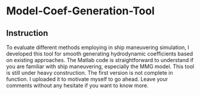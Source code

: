 # Model-Coef-Generation-Tool

## Instruction
To evaluate different methods employing in ship maneuvering simulation, I developed this tool for smooth generating hydrodynamic coefficients based on existing approaches.
The Matlab code is straightforward to understand if you are familiar with ship maneuvering, especially the MMG model.
This tool is still under heavy construction. The first version is not complete in function.
I uploaded it to motivate myself to go ahead. 
Leave your comments without any hesitate if you want to know more.


